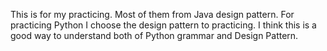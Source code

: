 This is for my practicing. Most of them from Java design pattern.
For practicing Python I choose the design pattern to practicing. I think this is a good way to understand both of Python grammar and Design Pattern.